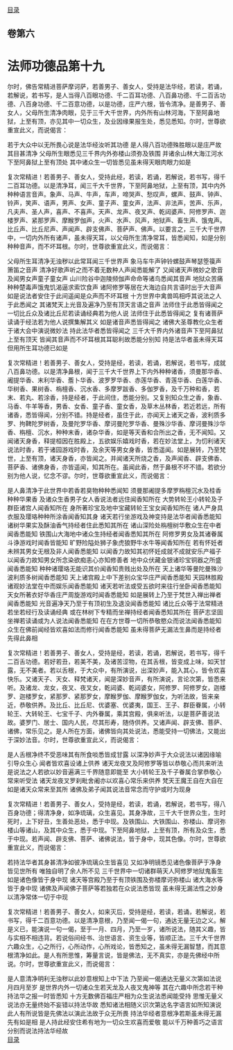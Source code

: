 <div class="menu"><a href="/#/table-of-contents">目录</a></div>
<hgroup>
  <h2>卷第六</h2>
  <h1>法师功德品第十九</h1>
</hgroup>
<p>
  尔时，佛告常精进菩萨摩诃萨，若善男子、善女人，受持是法华经，若读，若诵，若解说，若书写，是人当得八百眼功德、千二百耳功德、八百鼻功德、千二百舌功德、八百身功德、千二百意功德，以是功德，庄严六根，皆令清净。是善男子、善女人，父母所生清净肉眼，见于三千大千世界，内外所有山林河海，下至阿鼻地狱，上至有顶，亦见其中一切众生，及业因缘果报生处，悉见悉知。尔时，世尊欲重宣此义，而说偈言：
</p>
<div class="commentary">
  <span class="commentary__sentence">若于大众中</span
  ><span class="commentary__sentence">以无所畏心</span
  ><span class="commentary__sentence">说是法华经</span
  ><span class="commentary__sentence">汝听其功德</span>
  <span class="commentary__sentence">是人得八百</span
  ><span class="commentary__sentence">功德殊胜眼</span
  ><span class="commentary__sentence">以是庄严故</span
  ><span class="commentary__sentence">其目甚清净</span>
  <span class="commentary__sentence">父母所生眼</span
  ><span class="commentary__sentence">悉见三千界</span
  ><span class="commentary__sentence">内外弥楼山</span
  ><span class="commentary__sentence">须弥及铁围</span>
  <span class="commentary__sentence">并诸余山林</span
  ><span class="commentary__sentence">大海江河水</span
  ><span class="commentary__sentence">下至阿鼻狱</span
  ><span class="commentary__sentence">上至有顶处</span>
  <span class="commentary__sentence">其中诸众生</span
  ><span class="commentary__sentence">一切皆悉见</span
  ><span class="commentary__sentence">虽未得天眼</span
  ><span class="commentary__sentence">肉眼力如是</span>
</div>
<p>
  复次常精进！若善男子、善女人，受持此经，若读，若诵，若解说，若书写，得千二百耳功德。以是清净耳，闻三千大千世界，下至阿鼻地狱，上至有顶，其中内外种种语言音声。象声、马声、牛声，车声，啼哭声、愁叹声，螺声、鼓声、钟声、铃声，笑声、语声，男声、女声、童子声、童女声，法声、非法声，苦声、乐声，凡夫声、圣人声，喜声、不喜声。天声、龙声、夜叉声、乾闼婆声、阿修罗声、迦楼罗声、紧那罗声、摩睺罗伽声，火声、水声、风声，地狱声、畜生声、饿鬼声。比丘声、比丘尼声、声闻声、辟支佛声、菩萨声、佛声。以要言之，三千大千世界中，一切内外所有诸声，虽未得天耳，以父母所生清净常耳，皆悉闻知，如是分别种种音声，而不坏耳根。尔时，世尊欲重宣此义，而说偈言：
</p>
<div class="commentary">
  <span class="commentary__sentence">父母所生耳</span
  ><span class="commentary__sentence">清净无浊秽</span
  ><span class="commentary__sentence">以此常耳闻</span
  ><span class="commentary__sentence">三千世界声</span>
  <span class="commentary__sentence">象马车牛声</span
  ><span class="commentary__sentence">钟铃螺鼓声</span
  ><span class="commentary__sentence">琴瑟箜篌声</span
  ><span class="commentary__sentence">箫笛之音声</span>
  <span class="commentary__sentence">清净好歌声</span
  ><span class="commentary__sentence">听之而不着</span
  ><span class="commentary__sentence">无数种人声</span
  ><span class="commentary__sentence">闻悉能解了</span>
  <span class="commentary__sentence">又闻诸天声</span
  ><span class="commentary__sentence">微妙之歌音</span
  ><span class="commentary__sentence">及闻男女声</span
  ><span class="commentary__sentence">童子童女声</span>
  <span class="commentary__sentence">山川险谷中</span
  ><span class="commentary__sentence">迦陵频伽声</span
  ><span class="commentary__sentence">命命等诸鸟</span
  ><span class="commentary__sentence">悉闻其音声</span>
  <span class="commentary__sentence">地狱众苦痛</span
  ><span class="commentary__sentence">种种楚毒声</span
  ><span class="commentary__sentence">饿鬼饥渴逼</span
  ><span class="commentary__sentence">求索饮食声</span>
  <span class="commentary__sentence">诸阿修罗等</span
  ><span class="commentary__sentence">居在大海边</span
  ><span class="commentary__sentence">自共言语时</span
  ><span class="commentary__sentence">出于大音声</span>
  <span class="commentary__sentence">如是说法者</span
  ><span class="commentary__sentence">安住于此间</span
  ><span class="commentary__sentence">遥闻是众声</span
  ><span class="commentary__sentence">而不坏耳根</span>
  <span class="commentary__sentence">十方世界中</span
  ><span class="commentary__sentence">禽兽鸣相呼</span
  ><span class="commentary__sentence">其说法之人</span
  ><span class="commentary__sentence">于此悉闻之</span>
  <span class="commentary__sentence">其诸梵天上</span
  ><span class="commentary__sentence">光音及遍净</span
  ><span class="commentary__sentence">乃至有顶天</span
  ><span class="commentary__sentence">言语之音声</span>
  <span class="commentary__sentence">法师住于此</span
  ><span class="commentary__sentence">悉皆得闻之</span>
  <span class="commentary__sentence">一切比丘众</span
  ><span class="commentary__sentence">及诸比丘尼</span
  ><span class="commentary__sentence">若读诵经典</span
  ><span class="commentary__sentence">若为他人说</span>
  <span class="commentary__sentence">法师住于此</span
  ><span class="commentary__sentence">悉皆得闻之</span>
  <span class="commentary__sentence">复有诸菩萨</span
  ><span class="commentary__sentence">读诵于经法</span
  ><span class="commentary__sentence">若为他人说</span
  ><span class="commentary__sentence">撰集解其义</span>
  <span class="commentary__sentence">如是诸音声</span
  ><span class="commentary__sentence">悉皆得闻之</span>
  <span class="commentary__sentence">诸佛大圣尊</span
  ><span class="commentary__sentence">教化众生者</span
  ><span class="commentary__sentence">于诸大会中</span
  ><span class="commentary__sentence">演说微妙法</span>
  <span class="commentary__sentence">持此法华者</span
  ><span class="commentary__sentence">悉皆得闻之</span>
  <span class="commentary__sentence">三千大千界</span
  ><span class="commentary__sentence">内外诸音声</span
  ><span class="commentary__sentence">下至阿鼻狱</span
  ><span class="commentary__sentence">上至有顶天</span>
  <span class="commentary__sentence">皆闻其音声</span
  ><span class="commentary__sentence">而不坏耳根</span
  ><span class="commentary__sentence">其耳聪利故</span
  ><span class="commentary__sentence">悉能分别知</span>
  <span class="commentary__sentence">持是法华者</span
  ><span class="commentary__sentence">虽未得天耳</span
  ><span class="commentary__sentence">但用所生耳</span
  ><span class="commentary__sentence">功德已如是</span>
</div>
<p>
  复次常精进！若善男子、善女人，受持是经，若读，若诵，若解说，若书写，成就八百鼻功德。以是清净鼻根，闻于三千大千世界上下内外种种诸香，须曼那华香、阇提华香、末利华香、薝卜华香、波罗罗华香、赤莲华香、青莲华香、白莲华香、华树香、果树香、栴檀香、沉水香、多摩罗跋香、多伽罗香，及千万种和香，若末、若丸、若涂香，持是经者，于此间住，悉能分别。又复别知众生之香，象香、马香、牛羊等香，男香、女香、童子香、童女香，及草木丛林香，若近若远，所有诸香，悉皆得闻，分别不错。持是经者，虽住于此，亦闻天上诸天之香，波利质多罗、拘鞞陀罗树香，及曼陀罗华香、摩诃曼陀罗华香、曼殊沙华香、摩诃曼殊沙华香、栴檀、沉水，种种末香，诸杂华香，如是等天香和合所出之香，无不闻知。又闻诸天身香，释提桓因在胜殿上，五欲娱乐嬉戏时香，若在妙法堂上，为忉利诸天说法时香，若于诸园游戏时香，及余天等男女身香，皆悉遥闻。如是展转，乃至梵世，上至有顶，诸天身香，亦皆闻之。并闻诸天所烧之香，及声闻香、辟支佛香、菩萨香、诸佛身香，亦皆遥闻，知其所在。虽闻此香，然于鼻根不坏不错。若欲分别为他人说，忆念不谬。尔时，世尊欲重宣此义，而说偈言：
</p>
<div class="commentary">
  <span class="commentary__sentence">是人鼻清净</span
  ><span class="commentary__sentence">于此世界中</span
  ><span class="commentary__sentence">若香若臭物</span
  ><span class="commentary__sentence">种种悉闻知</span>
  <span class="commentary__sentence">须曼那阇提</span
  ><span class="commentary__sentence">多摩罗栴檀</span
  ><span class="commentary__sentence">沉水及桂香</span
  ><span class="commentary__sentence">种种华果香</span>
  <span class="commentary__sentence">及诸众生香</span
  ><span class="commentary__sentence">男子女人香</span
  ><span class="commentary__sentence">说法者远住</span
  ><span class="commentary__sentence">闻香知所在</span>
  <span class="commentary__sentence">大势转轮王</span
  ><span class="commentary__sentence">小转轮及子</span
  ><span class="commentary__sentence">群臣诸宫人</span
  ><span class="commentary__sentence">闻香知所在</span>
  <span class="commentary__sentence">身所著珍宝</span
  ><span class="commentary__sentence">及地中宝藏</span
  ><span class="commentary__sentence">转轮王宝女</span
  ><span class="commentary__sentence">闻香知所在</span>
  <span class="commentary__sentence">诸人严身具</span
  ><span class="commentary__sentence">衣服及璎珞</span
  ><span class="commentary__sentence">种种所涂香</span
  ><span class="commentary__sentence">闻香知其身</span>
  <span class="commentary__sentence">诸天若行坐</span
  ><span class="commentary__sentence">游戏及神变</span
  ><span class="commentary__sentence">持是法华者</span
  ><span class="commentary__sentence">闻香悉能知</span>
  <span class="commentary__sentence">诸树华果实</span
  ><span class="commentary__sentence">及酥油香气</span
  ><span class="commentary__sentence">持经者住此</span
  ><span class="commentary__sentence">悉知其所在</span>
  <span class="commentary__sentence">诸山深险处</span
  ><span class="commentary__sentence">栴檀树华敷</span
  ><span class="commentary__sentence">众生在中者</span
  ><span class="commentary__sentence">闻香悉能知</span>
  <span class="commentary__sentence">铁围山大海</span
  ><span class="commentary__sentence">地中诸众生</span
  ><span class="commentary__sentence">持经者闻香</span
  ><span class="commentary__sentence">悉知其所在</span>
  <span class="commentary__sentence">阿修罗男女</span
  ><span class="commentary__sentence">及其诸眷属</span
  ><span class="commentary__sentence">斗诤游戏时</span
  ><span class="commentary__sentence">闻香皆能知</span>
  <span class="commentary__sentence">旷野险隘处</span
  ><span class="commentary__sentence">狮子象虎狼</span
  ><span class="commentary__sentence">野牛水牛等</span
  ><span class="commentary__sentence">闻香知所在</span>
  <span class="commentary__sentence">若有怀妊者</span
  ><span class="commentary__sentence">未辨其男女</span
  ><span class="commentary__sentence">无根及非人</span
  ><span class="commentary__sentence">闻香悉能知</span>
  <span class="commentary__sentence">以闻香力故</span
  ><span class="commentary__sentence">知其初怀妊</span
  ><span class="commentary__sentence">成就不成就</span
  ><span class="commentary__sentence">安乐产福子</span>
  <span class="commentary__sentence">以闻香力故</span
  ><span class="commentary__sentence">知男女所念</span
  ><span class="commentary__sentence">染欲痴恚心</span
  ><span class="commentary__sentence">亦知修善者</span>
  <span class="commentary__sentence">地中众伏藏</span
  ><span class="commentary__sentence">金银诸珍宝</span
  ><span class="commentary__sentence">铜器之所盛</span
  ><span class="commentary__sentence">闻香悉能知</span>
  <span class="commentary__sentence">种种诸璎珞</span
  ><span class="commentary__sentence">无能识其价</span
  ><span class="commentary__sentence">闻香知贵贱</span
  ><span class="commentary__sentence">出处及所在</span>
  <span class="commentary__sentence">天上诸华等</span
  ><span class="commentary__sentence">曼陀曼殊沙</span
  ><span class="commentary__sentence">波利质多树</span
  ><span class="commentary__sentence">闻香悉能知</span>
  <span class="commentary__sentence">天上诸宫殿</span
  ><span class="commentary__sentence">上中下差别</span
  ><span class="commentary__sentence">众宝华庄严</span
  ><span class="commentary__sentence">闻香悉能知</span>
  <span class="commentary__sentence">天园林胜殿</span
  ><span class="commentary__sentence">诸观妙法堂</span
  ><span class="commentary__sentence">在中而娱乐</span
  ><span class="commentary__sentence">闻香悉能知</span>
  <span class="commentary__sentence">诸天若听法</span
  ><span class="commentary__sentence">或受五欲时</span
  ><span class="commentary__sentence">来往行坐卧</span
  ><span class="commentary__sentence">闻香悉能知</span>
  <span class="commentary__sentence">天女所著衣</span
  ><span class="commentary__sentence">好华香庄严</span
  ><span class="commentary__sentence">周旋游戏时</span
  ><span class="commentary__sentence">闻香悉能知</span>
  <span class="commentary__sentence">如是展转上</span
  ><span class="commentary__sentence">乃至于梵世</span
  ><span class="commentary__sentence">入禅出禅者</span
  ><span class="commentary__sentence">闻香悉能知</span>
  <span class="commentary__sentence">光音遍净天</span
  ><span class="commentary__sentence">乃至于有顶</span
  ><span class="commentary__sentence">初生及退没</span
  ><span class="commentary__sentence">闻香悉能知</span>
  <span class="commentary__sentence">诸比丘众等</span
  ><span class="commentary__sentence">于法常精进</span
  ><span class="commentary__sentence">若坐若经行</span
  ><span class="commentary__sentence">及读诵经典</span>
  <span class="commentary__sentence">或在林树下</span
  ><span class="commentary__sentence">专精而坐禅</span
  ><span class="commentary__sentence">持经者闻香</span
  ><span class="commentary__sentence">悉知其所在</span>
  <span class="commentary__sentence">菩萨志坚固</span
  ><span class="commentary__sentence">坐禅若读诵</span
  ><span class="commentary__sentence">或为人说法</span
  ><span class="commentary__sentence">闻香悉能知</span>
  <span class="commentary__sentence">在在方世尊</span
  ><span class="commentary__sentence">一切所恭敬</span
  ><span class="commentary__sentence">愍众而说法</span
  ><span class="commentary__sentence">闻香悉能知</span>
  <span class="commentary__sentence">众生在佛前</span
  ><span class="commentary__sentence">闻经皆欢喜</span
  ><span class="commentary__sentence">如法而修行</span
  ><span class="commentary__sentence">闻香悉能知</span>
  <span class="commentary__sentence">虽未得菩萨</span
  ><span class="commentary__sentence">无漏法生鼻</span
  ><span class="commentary__sentence">而是持经者</span
  ><span class="commentary__sentence">先得此鼻相</span>
</div>
<p>
  复次常精进！若善男子、善女人，受持是经，若读，若诵，若解说，若书写，得千二百舌功德。若好若丑，若美不美，及诸苦涩物，在其舌根，皆变成上味，如天甘露，无不美者。若以舌根，于大众中，有所演说，出深妙声，能入其心，皆令欢喜快乐。又诸天子、天女、释梵诸天，闻是深妙音声，有所演说，言论次第，皆悉来听。及诸龙、龙女，夜叉、夜叉女，乾闼婆、乾闼婆女，阿修罗、阿修罗女，迦楼罗、迦楼罗女，紧那罗、紧那罗女，摩睺罗伽、摩睺罗伽女，为听法故，皆来亲近，恭敬供养。及比丘、比丘尼、优婆塞、优婆夷，国王、王子、群臣眷属，小转轮王、大转轮王、七宝千子、内外眷属，乘其宫殿，俱来听法，以是菩萨善说法故。婆罗门、居士、国内人民，尽其形寿，随侍供养。又诸声闻、辟支佛、菩萨、诸佛，常乐见之。是人所在方面，诸佛皆向其处说法，悉能受持一切佛法，又能出于深妙法音。尔时，世尊欲重宣此义，而说偈言：
</p>
<div class="commentary">
  <span class="commentary__sentence">是人舌根净</span
  ><span class="commentary__sentence">终不受恶味</span
  ><span class="commentary__sentence">其有所食啖</span
  ><span class="commentary__sentence">悉皆成甘露</span>
  <span class="commentary__sentence">以深净妙声</span
  ><span class="commentary__sentence">于大众说法</span
  ><span class="commentary__sentence">以诸因缘喻</span
  ><span class="commentary__sentence">引导众生心</span>
  <span class="commentary__sentence">闻者皆欢喜</span
  ><span class="commentary__sentence">设诸上供养</span>
  <span class="commentary__sentence">诸天龙夜叉</span
  ><span class="commentary__sentence">及阿修罗等</span
  ><span class="commentary__sentence">皆以恭敬心</span
  ><span class="commentary__sentence">而共来听法</span>
  <span class="commentary__sentence">是说法之人</span
  ><span class="commentary__sentence">若欲以妙音</span
  ><span class="commentary__sentence">遍满三千界</span
  ><span class="commentary__sentence">随意即能至</span>
  <span class="commentary__sentence">大小转轮王</span
  ><span class="commentary__sentence">及千子眷属</span
  ><span class="commentary__sentence">合掌恭敬心</span
  ><span class="commentary__sentence">常来听受法</span>
  <span class="commentary__sentence">诸天龙夜叉</span
  ><span class="commentary__sentence">罗刹毗舍阇</span
  ><span class="commentary__sentence">亦以欢喜心</span
  ><span class="commentary__sentence">常乐来供养</span>
  <span class="commentary__sentence">梵天王魔王</span
  ><span class="commentary__sentence">自在大自在</span
  ><span class="commentary__sentence">如是诸天众</span
  ><span class="commentary__sentence">常来至其所</span>
  <span class="commentary__sentence">诸佛及弟子</span
  ><span class="commentary__sentence">闻其说法音</span
  ><span class="commentary__sentence">常念而守护</span
  ><span class="commentary__sentence">或时为现身</span>
</div>
<p>
  复次常精进！若善男子、善女人，受持是经，若读，若诵，若解说，若书写，得八百身功德；得清净身，如净琉璃，众生喜见。其身净故，三千大千世界众生，生时死时，上下好丑，生善处恶处，悉于中现。及铁围山、大铁围山、弥楼山、摩诃弥楼山等诸山，及其中众生，悉于中现。下至阿鼻地狱，上至有顶，所有及众生，悉于中现。若声闻、辟支佛、菩萨、诸佛说法，皆于身中，现其色像。尔时，世尊欲重宣此义，而说偈言：
</p>
<div class="commentary">
  <span class="commentary__sentence">若持法华者</span
  ><span class="commentary__sentence">其身甚清净</span
  ><span class="commentary__sentence">如彼净琉璃</span
  ><span class="commentary__sentence">众生皆喜见</span>
  <span class="commentary__sentence">又如净明镜</span
  ><span class="commentary__sentence">悉见诸色像</span
  ><span class="commentary__sentence">菩萨于净身</span
  ><span class="commentary__sentence">皆见世所有</span>
  <span class="commentary__sentence">唯独自明了</span
  ><span class="commentary__sentence">余人所不见</span>
  <span class="commentary__sentence">三千世界中</span
  ><span class="commentary__sentence">一切诸群萌</span
  ><span class="commentary__sentence">天人阿修罗</span
  ><span class="commentary__sentence">地狱鬼畜生</span>
  <span class="commentary__sentence">如是诸色像</span
  ><span class="commentary__sentence">皆于身中现</span>
  <span class="commentary__sentence">诸天等宫殿</span
  ><span class="commentary__sentence">乃至于有顶</span
  ><span class="commentary__sentence">铁围及弥楼</span
  ><span class="commentary__sentence">摩诃弥楼山</span>
  <span class="commentary__sentence">诸大海水等</span
  ><span class="commentary__sentence">皆于身中现</span>
  <span class="commentary__sentence">诸佛及声闻</span
  ><span class="commentary__sentence">佛子菩萨等</span
  ><span class="commentary__sentence">若独若在众</span
  ><span class="commentary__sentence">说法悉皆现</span>
  <span class="commentary__sentence">虽未得无漏</span
  ><span class="commentary__sentence">法性之妙身</span
  ><span class="commentary__sentence">以清净常体</span
  ><span class="commentary__sentence">一切于中现</span>
</div>
<p>
  复次常精进！若善男子、善女人，如来灭后，受持是经，若读，若诵，若解说，若书写，得千二百意功德。以是清净意根，乃至闻一偈一句，通达无量无边之义。解是义已，能演说一句一偈，至于一月、四月，乃至一岁，诸所说法，随其义趣，皆与实相不相违背。若说俗间经书、治世语言、资生业等，皆顺正法。三千大千世界六趣众生，心之所行，心所动作，心所戏论，皆悉知之，虽未得无漏智慧，而其意根清净如此。是人有所思惟，筹量言说，皆是佛法，无不真实，亦是先佛经中所说。尔时，世尊欲重宣此义，而说偈言：
</p>
<div class="commentary">
  <span class="commentary__sentence">是人意清净</span
  ><span class="commentary__sentence">明利无浊秽</span
  ><span class="commentary__sentence">以此妙意根</span
  ><span class="commentary__sentence">知上中下法</span>
  <span class="commentary__sentence">乃至闻一偈</span
  ><span class="commentary__sentence">通达无量义</span
  ><span class="commentary__sentence">次第如法说</span
  ><span class="commentary__sentence">月四月至岁</span>
  <span class="commentary__sentence">是世界内外</span
  ><span class="commentary__sentence">一切诸众生</span
  ><span class="commentary__sentence">若天龙及人</span
  ><span class="commentary__sentence">夜叉鬼神等</span>
  <span class="commentary__sentence">其在六趣中</span
  ><span class="commentary__sentence">所念若干种</span
  ><span class="commentary__sentence">持法华之报</span
  ><span class="commentary__sentence">一时皆悉知</span>
  <span class="commentary__sentence">十方无数佛</span
  ><span class="commentary__sentence">百福庄严相</span
  ><span class="commentary__sentence">为众生说法</span
  ><span class="commentary__sentence">悉闻能受持</span>
  <span class="commentary__sentence">思惟无量义</span
  ><span class="commentary__sentence">说法亦无量</span
  ><span class="commentary__sentence">终始不妄错</span
  ><span class="commentary__sentence">以持法华故</span>
  <span class="commentary__sentence">悉知诸法相</span
  ><span class="commentary__sentence">随义识次第</span
  ><span class="commentary__sentence">达名字语言</span
  ><span class="commentary__sentence">如所知演说</span>
  <span class="commentary__sentence">此人有所说</span
  ><span class="commentary__sentence">皆是先佛法</span
  ><span class="commentary__sentence">以演此法故</span
  ><span class="commentary__sentence">于众无所畏</span>
  <span class="commentary__sentence">持法华经者</span
  ><span class="commentary__sentence">意根净若斯</span
  ><span class="commentary__sentence">虽未得无漏</span
  ><span class="commentary__sentence">先有如是相</span>
  <span class="commentary__sentence">是人持此经</span
  ><span class="commentary__sentence">安住希有地</span
  ><span class="commentary__sentence">为一切众生</span
  ><span class="commentary__sentence">欢喜而爱敬</span>
  <span class="commentary__sentence">能以千万种</span
  ><span class="commentary__sentence">善巧之语言</span
  ><span class="commentary__sentence">分别而说法</span
  ><span class="commentary__sentence">持法华经故</span>
</div>
<div class="menu"><a href="/#/table-of-contents">目录</a></div>
